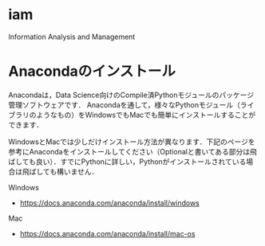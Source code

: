 # iam
Information Analysis and Management

# Anacondaのインストール

Anacondaは，Data Science向けのCompile済Pythonモジュールのパッケージ管理ソフトウェアです．
Anacondaを通して，様々なPythonモジュール（ライブラリのようなもの）をWindowsでもMacでも簡単にインストールすることができます．

WindowsとMacでは少しだけインストール方法が異なります．下記のページを参考にAnacondaをインストールしてください（Optionalと書いてある部分は飛ばしても良い）．すでにPythonに詳しい，Pythonがインストールされている場合は飛ばしても構いません．

Windows
- https://docs.anaconda.com/anaconda/install/windows

Mac
- https://docs.anaconda.com/anaconda/install/mac-os

